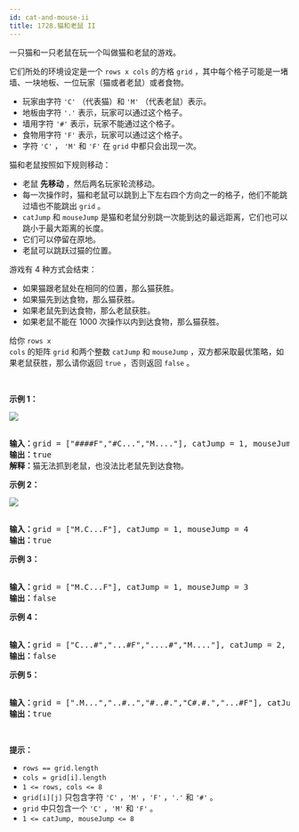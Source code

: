 ```yaml
---
id: cat-and-mouse-ii
title: 1728.猫和老鼠 II
---
```

一只猫和一只老鼠在玩一个叫做猫和老鼠的游戏。

它们所处的环境设定是一个 <code>rows x cols</code> 的方格 <code>grid</code> ，其中每个格子可能是一堵墙、一块地板、一位玩家（猫或者老鼠）或者食物。


- 玩家由字符 <code>&#39;C&#39;</code> （代表猫）和 <code>&#39;M&#39;</code> （代表老鼠）表示。
- 地板由字符 <code>&#39;.&#39;</code> 表示，玩家可以通过这个格子。
- 墙用字符 <code>&#39;#&#39;</code> 表示，玩家不能通过这个格子。
- 食物用字符 <code>&#39;F&#39;</code> 表示，玩家可以通过这个格子。
- 字符 <code>&#39;C&#39;</code> ， <code>&#39;M&#39;</code> 和 <code>&#39;F&#39;</code> 在 <code>grid</code> 中都只会出现一次。

猫和老鼠按照如下规则移动：


- 老鼠 **先移动** ，然后两名玩家轮流移动。
- 每一次操作时，猫和老鼠可以跳到上下左右四个方向之一的格子，他们不能跳过墙也不能跳出 <code>grid</code> 。
- <code>catJump</code> 和 <code>mouseJump</code> 是猫和老鼠分别跳一次能到达的最远距离，它们也可以跳小于最大距离的长度。
- 它们可以停留在原地。
- 老鼠可以跳跃过猫的位置。

游戏有 4 种方式会结束：


- 如果猫跟老鼠处在相同的位置，那么猫获胜。
- 如果猫先到达食物，那么猫获胜。
- 如果老鼠先到达食物，那么老鼠获胜。
- 如果老鼠不能在 1000 次操作以内到达食物，那么猫获胜。

给你 <code>rows x cols</code> 的矩阵 <code>grid</code> 和两个整数 <code>catJump</code> 和 <code>mouseJump</code> ，双方都采取最优策略，如果老鼠获胜，那么请你返回 <code>true</code> ，否则返回 <code>false</code> 。

 

**示例 1：**

**![](https://assets.leetcode-cn.com/aliyun-lc-upload/uploads/2021/01/17/sample_111_1955.png)**


<pre><br/><b>输入：</b>grid = [&#34;####F&#34;,&#34;#C...&#34;,&#34;M....&#34;], catJump = 1, mouseJump = 2<br/><b>输出：</b>true<br/><b>解释：</b>猫无法抓到老鼠，也没法比老鼠先到达食物。<br/></pre>

**示例 2：**

![](https://assets.leetcode-cn.com/aliyun-lc-upload/uploads/2021/01/17/sample_2_1955.png)


<pre><br/><b>输入：</b>grid = [&#34;M.C...F&#34;], catJump = 1, mouseJump = 4<br/><b>输出：</b>true<br/></pre>

**示例 3：**


<pre><br/><b>输入：</b>grid = [&#34;M.C...F&#34;], catJump = 1, mouseJump = 3<br/><b>输出：</b>false<br/></pre>

**示例 4：**


<pre><br/><b>输入：</b>grid = [&#34;C...#&#34;,&#34;...#F&#34;,&#34;....#&#34;,&#34;M....&#34;], catJump = 2, mouseJump = 5<br/><b>输出：</b>false<br/></pre>

**示例 5：**


<pre><br/><b>输入：</b>grid = [&#34;.M...&#34;,&#34;..#..&#34;,&#34;#..#.&#34;,&#34;C#.#.&#34;,&#34;...#F&#34;], catJump = 3, mouseJump = 1<br/><b>输出：</b>true<br/></pre>

 

**提示：**


- <code>rows == grid.length</code>
- <code>cols = grid[i].length</code>
- <code>1 &lt;= rows, cols &lt;= 8</code>
- <code>grid[i][j]</code> 只包含字符 <code>&#39;C&#39;</code> ，<code>&#39;M&#39;</code> ，<code>&#39;F&#39;</code> ，<code>&#39;.&#39;</code> 和 <code>&#39;#&#39;</code> 。
- <code>grid</code> 中只包含一个 <code>&#39;C&#39;</code> ，<code>&#39;M&#39;</code> 和 <code>&#39;F&#39;</code> 。
- <code>1 &lt;= catJump, mouseJump &lt;= 8</code>

